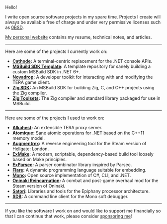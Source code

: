 Hello!

I write open source software projects in my spare time. Projects I create will
always be available free of charge and under very permissive licenses such as
[0BSD](https://opensource.org/licenses/0BSD).

[My personal website](https://alexrp.com) contains my resume, technical notes,
and articles.

---

Here are some of the projects I currently work on:

* **[Cathode](https://github.com/vezel-dev/cathode):** A terminal-centric
  replacement for the .NET console APIs.
* **[MSBuild SDK Template](https://github.com/alexrp/msbuild-sdk-template):** A
  template repository for sanely building a custom MSBuild SDK in .NET 6+.
* **[Novadrop](https://github.com/vezel-dev/novadrop):** A developer toolkit for
  interacting with and modifying the TERA game client.
* **[Zig SDK](https://github.com/vezel-dev/zig-msbuild-sdk):** An MSBuild SDK
  for building Zig, C, and C++ projects using the Zig compiler.
* **[Zig Toolsets](https://github.com/vezel-dev/zig-msbuild-toolsets):** The Zig
  compiler and standard library packaged for use in MSBuild.

---

Here are some of the projects I used to work on:

* **[Alkahest](https://github.com/tera-alkahest):** An extensible TERA proxy
  server.
* **[Atomique](https://github.com/alexrp/atomique):** Sane atomic operations for
  .NET based on the C++11 memory model.
* **[Augmentrex](https://github.com/alexrp/augmentrex):** A reverse engineering
  tool for the Steam version of Hellgate: London.
* **[ExMake](https://github.com/lycus/exmake):** A modern, scriptable,
  dependency-based build tool loosely based on Make principles.
* **[ExParsec](https://github.com/alexrp/ex_parsec):** A parser combinator
  library inspired by Parsec.
* **[Flare](https://github.com/flare-lang):** A dynamic programming language
  suitable for embedding.
* **[Mono](https://github.com/mono/mono):** Open source implementation of C#,
  CLI, and .NET.
* **[Oninaki Reincarnation](https://github.com/alexrp/oninaki-reincarnation):**
  A combat and post-game overhaul mod for the Steam version of Oninaki.
* **[Satori](https://github.com/lycus/satori):** Libraries and tools for the
  Epiphany processor architecture.
* **[SDB](https://github.com/mono/sdb):** A command line client for the Mono
  soft debugger.

---

If you like the software I work on and would like to support me financially so
that I can continue that work, please consider
[sponsoring me](https://github.com/sponsors/alexrp)!
